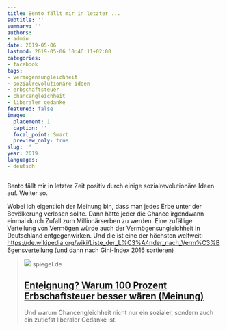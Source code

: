 ```yaml
---
title: Bento fällt mir in letzter ...
subtitle: ''
summary: ''
authors:
- admin
date: 2019-05-06
lastmod: 2019-05-06 10:46:11+02:00
categories:
- facebook
tags:
- vermögensungleichheit
- sozialrevolutionäre ideen
- erbschaftsteuer
- chancengleichheit
- liberaler gedanke
featured: false
image:
  placement: 1
  caption: ''
  focal_point: Smart
  preview_only: true
slug: ''
year: 2019
languages:
- deutsch
---
```


Bento fällt mir in letzter Zeit positiv durch einige sozialrevolutionäre Ideen auf. Weiter so. 

Wobei ich eigentlich der Meinung bin, dass man jedes Erbe unter der Bevölkerung verlosen sollte. Dann hätte jeder die Chance irgendwann einmal durch Zufall zum Millionärserben zu werden. Eine zufällige Verteilung von Vermögen würde auch der Vermögensungleichheit in Deutschland entgegenwirken. Und die ist eine der höchsten weltweit: https://de.wikipedia.org/wiki/Liste_der_L%C3%A4nder_nach_Verm%C3%B6gensverteilung (und dann nach Gini-Index 2016 sortieren)
> [![](https://cdn.prod.www.spiegel.de/images/d7807bbd-c8b9-4d40-8725-de68a59db319_w1200_r1.778_fpx67_fpy55.jpg)](https://www.bento.de/politik/enteignung-warum-100-prozent-erbschaftssteuer-besser-waeren-meinung-a-1fcb190a-d6d6-4622-8c6c-721b8848c361)
> spiegel.de
> ## [Enteignung? Warum 100 Prozent Erbschaftsteuer besser wären (Meinung)](https://www.bento.de/politik/enteignung-warum-100-prozent-erbschaftssteuer-besser-waeren-meinung-a-1fcb190a-d6d6-4622-8c6c-721b8848c361)
>
>Und warum Chancengleichheit nicht nur ein sozialer, sondern auch ein zutiefst liberaler Gedanke ist.